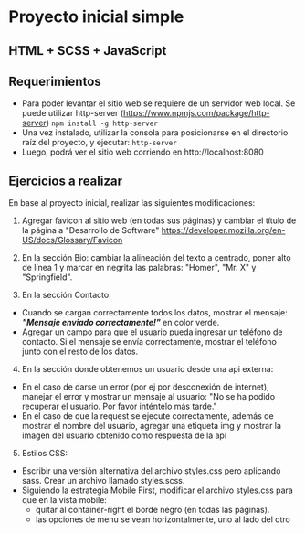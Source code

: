 # Proyecto inicial simple
## HTML + SCSS + JavaScript

## Requerimientos
- Para poder levantar el sitio web se requiere de un servidor web local. Se puede utilizar http-server (https://www.npmjs.com/package/http-server)
`npm install -g http-server`
- Una vez instalado, utilizar la consola para posicionarse en el directorio raíz del proyecto, y ejecutar: `http-server`
- Luego, podrá ver el sitio web corriendo en http://localhost:8080

## Ejercicios a realizar
En base al proyecto inicial, realizar las siguientes modificaciones:

1. Agregar favicon al sitio web (en todas sus páginas) y cambiar el título de la página a "Desarrollo de Software"
https://developer.mozilla.org/en-US/docs/Glossary/Favicon

2. En la sección Bio: cambiar la alineación del texto a centrado, poner alto de línea 1 y marcar en negrita las palabras: "Homer", "Mr. X" y "Springfield".

3. En la sección Contacto: 
 - Cuando se cargan correctamente todos los datos, mostrar el mensaje: ***"Mensaje enviado correctamente!"*** en color verde.
 - Agregar un campo para que el usuario pueda ingresar un teléfono de contacto. Si el mensaje se envía correctamente, mostrar el teléfono junto con el resto de los datos.

4. En la sección donde obtenemos un usuario desde una api externa:
 - En el caso de darse un error (por ej por desconexión de internet), manejar el error y mostrar un mensaje al usuario: "No se ha podido recuperar el usuario. Por favor inténtelo más tarde."
 - En el caso de que la request se ejecute correctamente, además de mostrar el nombre del usuario, agregar una etiqueta img y mostrar la imagen del usuario obtenido como respuesta de la api

5. Estilos CSS:
 - Escribir una versión alternativa del archivo styles.css pero aplicando sass. Crear un archivo llamado styles.scss.
  - Siguiendo la estrategia Mobile First, modificar el archivo styles.css para que en la vista mobile:
  	-  quitar al container-right el borde negro (en todas las páginas).
  	-  las opciones de menu se vean horizontalmente, uno al lado del otro
